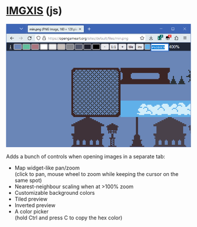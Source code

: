 # [IMGXIS](IMGXIS.user.js) (js)
![](imgxis.png)  

Adds a bunch of controls when opening images in a separate tab:

- Map widget-like pan/zoom  
  (click to pan, mouse wheel to zoom while keeping the cursor on the same spot)
- Nearest-neighbour scaling when at >100% zoom
- Customizable background colors
- Tiled preview
- Inverted preview
- A color picker  
  (hold Ctrl and press C to copy the hex color)
